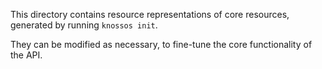 This directory contains resource representations of core resources, generated by running `knossos init`.

They can be modified as necessary, to fine-tune the core functionality of the API.
